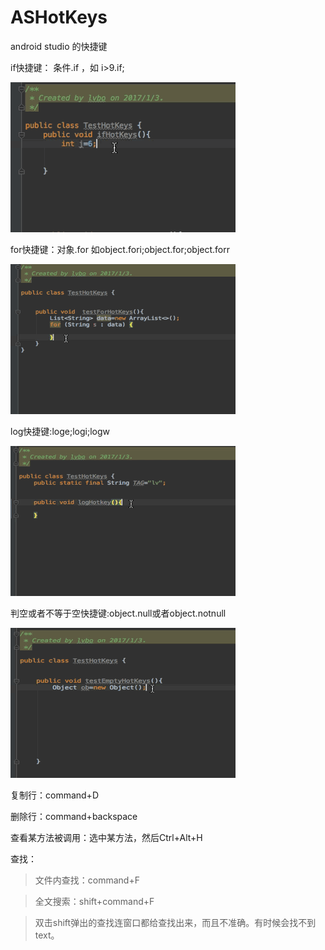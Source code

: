 # ASHotKeys
android studio 的快捷键

if快捷键： 条件.if  ，如  i>9.if;    

![gif](https://github.com/MtelApp/ASHotKeys/raw/master/ifHotKeys.gif "ifHotKeys")

for快捷键：对象.for 如object.fori;object.for;object.forr

![gif](https://github.com/MtelApp/ASHotKeys/raw/master/forHotKeys.gif "forHotKeys")

log快捷键:loge;logi;logw

![gif](https://github.com/MtelApp/ASHotKeys/raw/master/logHotKeys.gif "logHotKeys")

判空或者不等于空快捷键:object.null或者object.notnull

![gif](https://github.com/MtelApp/ASHotKeys/raw/master/nullHotKeys.gif "nullHotKeys")

复制行：command+D

删除行：command+backspace

查看某方法被调用：选中某方法，然后Ctrl+Alt+H

查找：
>文件内查找：command+F

>全文搜索：shift+command+F

>双击shift弹出的查找连窗口都给查找出来，而且不准确。有时候会找不到text。
